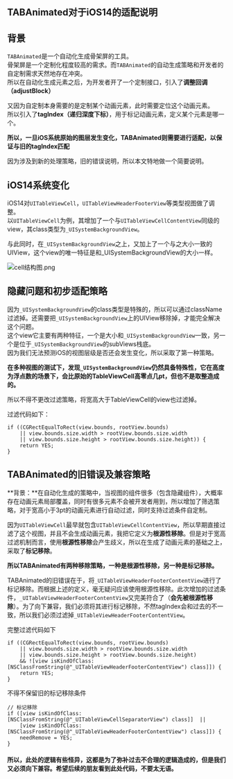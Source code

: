 ## TABAnimated对于iOS14的适配说明

## 背景

`TABAnimated`是一个自动化生成骨架屏的工具。  
骨架屏是一个定制化程度较高的需求。而`TABAnimated`的自动生成策略和开发者的自定制需求天然地存在冲突。  
所以在自动化生成元素之后，为开发者开了一个定制接口，引入了**调整回调（adjustBlock）**

又因为自定制本身需要的是定制某个动画元素，此时需要定位这个动画元素。  
所以引入了**tagIndex（递归深度下标）**，用于标记动画元素，定义某个元素是哪一个。

**所以，一旦iOS系统原始的图层发生变化，TABAnimated则需要进行适配，以保证与旧的tagIndex匹配**

因为涉及到新的处理策略，旧的错误说明，所以本文特地做一个简要说明。

## iOS14系统变化

iOS14对`UITableViewCell`，`UITableViewHeaderFooterView`等类型视图做了调整。  
以`UITableViewCell`为例，其增加了一个与`UITableViewCellContentView`同级的view，其class类型为`_UISystemBackgroundView`。

与此同时，在`_UISystemBackgroundView`之上，又加上了一个与之大小一致的UIView，这个view的唯一特征是和_UISystemBackgroundView的大小一样。

![cell结构图.png](https://upload-images.jianshu.io/upload_images/5632003-88dfa4d807289cb0.png?imageMogr2/auto-orient/strip%7CimageView2/2/w/1240)

## 隐藏问题和初步适配策略

因为`_UISystemBackgroundView`的class类型是特殊的，所以可以通过className过滤掉。还需要把`_UISystemBackgroundView`上的UIView移除掉，才能完全解决这个问题。    
这个view它主要有两种特征，一个是大小和`_UISystemBackgroundView`一致，另一个是位于`_UISystemBackgroundView`的subViews栈底。  
因为我们无法预测iOS的视图层级是否还会发生变化，所以采取了第一种策略。  

**在多种视图的测试下，发现`_UISystemBackgroundView`仍然具备特殊性，它在高度为浮点数的场景下，会比原始的TableViewCell高零点几pt，但也不是取整造成的。**


所以不得不更改过滤策略，将宽高大于TableViewCell的view也过滤掉。

过滤代码如下：

```
if ((CGRectEqualToRect(view.bounds, rootView.bounds)
	|| view.bounds.size.width > rootView.bounds.size.width
	|| view.bounds.size.height > rootView.bounds.size.height)) {
	return YES;
}
```

## TABAnimated的旧错误及兼容策略

**背景：**在自动化生成的策略中，当视图的组件很多（包含隐藏组件），大概率存在动画元素局部覆盖，同时有很多元素不会被开发者用到，所以增加了筛选策略，对于宽高小于3pt的动画元素进行自动过滤，同时支持过滤条件自定制。  

因为`UITableViewCell`最早就包含`UITableViewCellContentView`，所以早期直接过滤了这个视图，并且不会生成动画元素，我把它定义为**根源性移除**。但是对于宽高过滤机制而言，使用**根源性移除**会产生歧义，所以在生成了动画元素的基础之上，采取了**标记移除**。 
 
**所以TABAnimated有两种移除策略，一种是根源性移除，另一种是标记移除。**
  
TABAnimated的旧错误在于，将`_UITableViewHeaderFooterContentView`进行了标记移除。而根据上述的定义，毫无疑问应该使用根源性移除。此次增加的过滤条件，`_UITableViewHeaderFooterContentView`又完美符合了（**会先被根源性移除**）。为了向下兼容，我们必须将其进行标记移除，不然tagIndex会和过去的不一致，所以我们必须过滤掉`_UITableViewHeaderFooterContentView`。

完整过滤代码如下

```
if ((CGRectEqualToRect(view.bounds, rootView.bounds)
	|| view.bounds.size.width > rootView.bounds.size.width
	|| view.bounds.size.height > rootView.bounds.size.height)
	&& ![view isKindOfClass:[NSClassFromString(@"_UITableViewHeaderFooterContentView") class]]) {
	return YES;
}
```

不得不保留旧的标记移除条件

```
// 标记移除
if ([view isKindOfClass:[NSClassFromString(@"_UITableViewCellSeparatorView") class]]  ||
	[view isKindOfClass:[NSClassFromString(@"_UITableViewHeaderFooterContentView") class]]) {
	needRemove = YES;
}
```

#### 所以，此处的逻辑有些怪异，这都是为了弥补过去不合理的逻辑造成的，但是我们又必须向下兼容。希望后续的朋友看到此处代码，不要太无语。